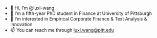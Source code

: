 - 👋 Hi, I’m @luxi-wang
- 👀 I’m a fifth-year PhD student in Finance at University of Pittsburgh 
- 🌱 I’m interested in Empirical Corporate Finance & Text Analysis & Innovation
- 📫 You can reach me through luxi.wang@pitt.edu

<!---
luxi-wang/luxi-wang is a ✨ special ✨ repository because its `README.md` (this file) appears on your GitHub profile.
You can click the Preview link to take a look at your changes.
--->
